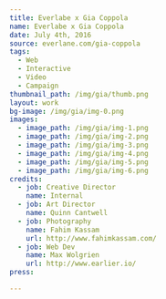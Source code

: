 ```yaml
---
title: Everlabe x Gia Coppola
name: Everlabe x Gia Coppola
date: July 4th, 2016
source: everlane.com/gia-coppola
tags:
  - Web
  - Interactive
  - Video
  - Campaign
thumbnail_path: /img/gia/thumb.png
layout: work
bg-image: /img/gia/img-0.png
images:
  - image_path: /img/gia/img-1.png
  - image_path: /img/gia/img-2.png
  - image_path: /img/gia/img-3.png
  - image_path: /img/gia/img-4.png
  - image_path: /img/gia/img-5.png
  - image_path: /img/gia/img-6.png
credits:
  - job: Creative Director
    name: Internal
  - job: Art Director
    name: Quinn Cantwell    
  - job: Photography
    name: Fahim Kassam
    url: http://www.fahimkassam.com/    
  - job: Web Dev
    name: Max Wolgrien
    url: http://www.earlier.io/    
press:

---
```

